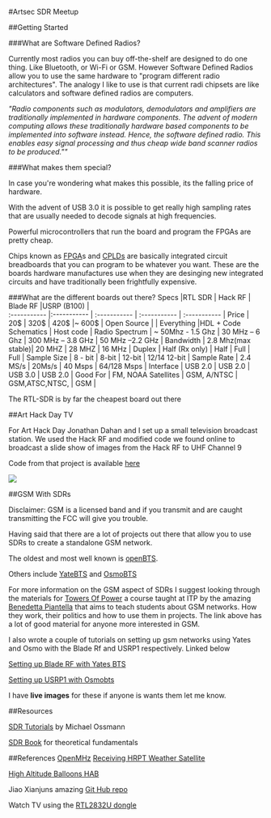 #Artsec SDR Meetup


##Getting Started


###What are Software Defined Radios?

Currently most radios you can buy off-the-shelf are designed to do one thing. Like Bluetooth, or Wi-Fi or GSM. However Software Defined Radios allow you to use the same hardware to "program different radio architectures". The analogy I like to use is that current radi chipsets are like calculators and software defined radios are computers.

*"Radio components such as modulators, demodulators and amplifiers are traditionally implemented in hardware components. The advent of modern computing allows these traditionally hardware based components to be implemented into software instead. Hence, the software defined radio. This enables easy signal processing and thus cheap wide band scanner radios to be produced.""*




###What makes them special?

In case you're wondering what makes this possible, its the falling price of hardware. 

With the advent of USB 3.0 it is possible to get really high sampling rates that are usually needed to decode signals at high frequencies.

Powerful microcontrollers that run the board and program the FPGAs are pretty cheap.

Chips known as [FPGA](https://en.wikipedia.org/wiki/Field-programmable_gate_array)s and [CPLDs](https://en.wikipedia.org/wiki/Complex_programmable_logic_device) are basically integrated circuit breadboards that you can program to be whatever you want. These are the boards hardware manufactures use when they are desinging new integrated circuits and have traditionally been frightfully expensive. 


###What are the different boards out there?
 Specs         |RTL SDR        		| Hack RF      		| Blade RF     			|USRP (B100) 		|    
:-----------   |:-----------   		| :----------- 		| :----------- 			| :-----------		|
Price		   | 20$        		| 320$		  		| 420$		 			|~ 600$		 		|
Open Source	   | 	        		| Everything		|HDL + Code Schematics	| Host code		  	|
Radio Spectrum | ~ 50Mhz - 1.5 Ghz 	| 30 MHz – 6 Ghz 	| 300 MHz – 3.8 GHz 	| 50 MHz –2.2 GHz 	|
Bandwidth      | 2.8 Mhz(max stable)| 20 MHZ		  	| 28 MHZ 		 		| 16 MHz 			|
Duplex	       | Half (Rx only)     | Half		  		| Full	 		 		| Full				|
Sample Size	   | 8 - bit        	| 8-bit		  		| 12-bit 		 		| 12/14 12-bit 		|
Sample Rate	   | 2.4 MS/s        	| 20Ms/s		  	| 40 Msps 		 		| 64/128 Msps		|
Interface	   | USB 2.0        	| USB 2.0		  	| USB 3.0 		 		| USB 2.0 			|
Good For       | FM, NOAA Satellites | GSM, A/NTSC      | GSM,ATSC,NTSC,        | GSM             	|

The RTL-SDR is by far the cheapest board out there 






##Art Hack Day TV

For Art Hack Day Jonathan Dahan and I set up a small television broadcast station. We used the Hack RF and modified code we found online to broadcast a slide show of images from the Hack RF to UHF Channel 9

Code from that project is available [here](https://github.com/samatt/WAHD-TV.git)


![](https://dl.dropboxusercontent.com/u/1108171/IMG_3132.jpg) 

##GSM With SDRs

Disclaimer: GSM is a licensed band and if you transmit and are caught transmitting the FCC will give you trouble. 

Having said that there are a lot of projects out there that allow you to use SDRs  to create a standalone GSM network.

The oldest and most well known is [openBTS](http://openbts.org/). 

Others include [YateBTS](http://www.yatebts.com/) and [OsmoBTS]( http://openbsc.../wiki/OsmoBTS)

For more information on the GSM aspect of SDRs I suggest looking through the materials for [Towers Of Power](https://itp.nyu.edu/classes/towers-spring2014/readings-resources/) a course taught at ITP by the amazing [Benedetta Piantella](http://www.benedetta.cc/bio.html) that aims to teach students about GSM networks. How they work, their politics and how to use them in projects. The link above has a lot of good material for anyone more interested in GSM.


I also wrote a couple of tutorials on setting up gsm networks using Yates and Osmo with the Blade Rf and USRP1 respectively. Linked below

[Setting up Blade RF with Yates BTS](https://github.com/samatt/ArtSec-SDR/blob/master/running_yate_bts_with_bladerf_on_ubuntu_14.04.md)

[Setting up USRP1 with Osmobts](https://github.com/samatt/ArtSec-SDR/blob/master/running_osmobts_with_usrp1_ubuntu_12.04.md)

I have **live images** for these if anyone is wants them let me know.	

##Resources

[SDR Tutorials](https://greatscottgadgets.com/sdr/) by Michael Ossmann 

[SDR Book](https://dl.dropboxusercontent.com/u/1108171/SDR_BOOK.zip) for theoretical fundamentals


##References
[OpenMHz](openmhz.com)
[Receiving HRPT Weather Satellite](http://www.rtl-sdr.com/hackrf-receiving-hrpt-weather-satellite-images/)

[High Altitude Balloons HAB ](http://www.rtl-sdr.com/hackrf-decoding-pico-high-altitude-balloons-hab/)

Jiao Xianjuns amazing [Git Hub repo](https://github.com/JiaoXianjun/)

Watch TV using the [RTL2832U dongle](https://github.com/kik/sdr-tv/wiki/RTL2832U%E3%83%89%E3%83%B3%E3%82%B0%E3%83%AB%E3%82%92%E4%BD%BF%E3%81%A3%E3%81%A6%E3%83%86%E3%83%AC%E3%83%93%E3%82%92%E8%A6%8B%E3%82%8B%EF%BC%81)
